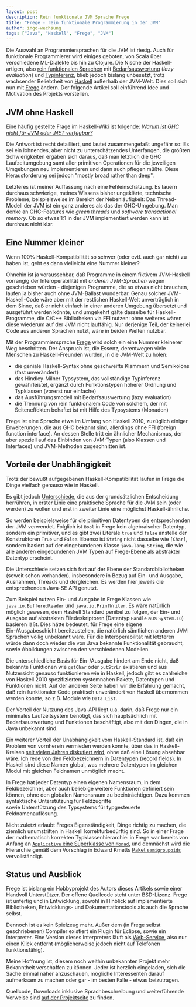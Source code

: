 ```yaml
---
layout: post
description: Rein funktionale JVM Sprache Frege
title: "Frege - rein funktionale Programmierung in der JVM"
author: ingo-wechsung
tags: ["Java", "Haskell", "Frege", "JVM"]
---
```


Die Auswahl an Programmiersprachen für die JVM ist riesig. 
Auch für funktionale Programmierer wird einiges geboten, von Scala über verschiedene ML-Dialekte bis hin zu Clojure.
Die Nische der Haskell-artigen, also 
[rein funktionalen Sprachen](http://de.wikipedia.org/wiki/Funktionale_Programmiersprache) mit 
[Bedarfsauswertung](http://de.wikipedia.org/wiki/Bedarfsauswertung) (_lazy evaluation_) und 
[Typinferenz](http://de.wikipedia.org/wiki/Typinferenz), 
blieb jedoch bislang unbesetzt,
trotz wachsender Beliebtheit von 
[Haskell](http://www.haskell.org/haskellwiki/Haskell) außerhalb der JVM-Welt.
Dies soll sich nun mit [Frege](https://github.com/Frege/frege) ändern.
Der folgende Artikel soll einführend Idee und Motivation des Projekts vorstellen.


<!-- more start -->

<!-- Das ist auch die Syntax für Kommentare, die im HTML nachher
auftauchen. -->

## JVM ohne Haskell ##

Eine häufig gestellte Frage im Haskell-Wiki ist folgende: 
[_Warum ist GHC nicht für JVM oder .NET verfügbar?_](http://www.haskell.org/haskellwiki/GHC/FAQ#Why_isn.27t_GHC_available_for_.NET_or_on_the_JVM.3F)

Die Antwort ist recht detailliert, und lautet zusammengefaßt ungefähr so: 
Es sei ein lohnendes, aber nicht zu unterschätzendes Unterfangen, 
die größten Schwierigkeiten ergäben sich daraus, daß man letztlich die GHC Laufzeitumgebung 
samt aller primitiven Operationen für die jeweiligen Umgebungen neu implementieren und dann auch pflegen müßte.
Diese Herausforderung sei jedoch "mostly broad rather than deep". 

Letzteres ist meiner Auffassung nach eine Fehleinschätzung. 
Es lauern durchaus schwierige, meines Wissens bisher ungeklärte, technische Probleme,
beispielsweise im Bereich der Nebenläufigkeit: Das Thread-Modell der JVM ist ein ganz anderes
als das der GHC-Umgebung. Man denke an GHC-Features wie _green threads_ und _software transactional memory_. 
Ob so etwas 1:1 in der JVM implementiert werden kann ist durchaus nicht klar.

## Eine Nummer kleiner ##

Wenn 100% Haskell-Kompatibilität so schwer (oder evtl. auch gar nicht) zu haben ist, 
geht es dann vielleicht eine Nummer kleiner? 

Ohnehin ist ja voraussehbar, daß Programme in einem fiktivem JVM-Haskell 
vorrangig der Interoperabilität mit _anderen JVM-Sprachen_ wegen geschrieben würden - 
diejenigen Programme, die so etwas nicht brauchen, laufen ja bisher auch ohne JVM-Ballast wunderbar.
Genau solcher JVM-Haskell-Code wäre aber mit der restlichen Haskell-Welt unverträglich in dem Sinne,
daß er nicht einfach in einer anderen Umgebung übersetzt und ausgeführt werden könnte, und umgekehrt
gälte dasselbe für Haskell-Programme, die C/C++ Bibliotheken via FFI nutzen: ohne weiteres wären diese
wiederum auf der JVM nicht lauffähig. Nur derjenige Teil, der keinerlei Code aus anderen Sprachen nutzt, 
wäre in beiden Welten nutzbar.

Mit der Programmiersprache [Frege](https://github.com/Frege/frege) wird solch ein eine Nummer kleinerer Weg beschritten.
Der Anspruch ist, die Essenz, derentwegen viele Menschen zu Haskell-Freunden wurden, in die JVM-Welt zu holen:

  * die geniale Haskell-Syntax ohne geschweifte Klammern und Semikolons (fast unverändert)
  * das Hindley-Milner Typsystem, das vollständige Typinferenz gewährleistet, ergänzt durch Funktionstypen höherer Ordnung und Typklassen (vorerst nur einfache)
  * das Ausführungsmodell mit Bedarfsauswertung (lazy evaluation)
  * die Trennung von rein funktionalem Code von solchem, der mit Seiteneffekten behaftet ist mit Hilfe des Typsystems (Monaden)

Frege ist eine Sprache etwa im Umfang von Haskell 2010, 
zuzüglich einiger Erweiterungen, die aus GHC bekannt sind,
allerdings ohne FFI (foreign function interface). 
An dessen Stelle tritt ein ähnlicher Mechanismus, 
der aber speziell auf das Einbinden von JVM-Typen (also Klassen und Interfaces) und JVM-Methoden zugeschnitten ist.

## Vorteile der Unabhängigkeit ##

Trotz der bewußt aufgegebenen Haskell-Kompatibilität laufen in Frege die Dinge vielfach genauso wie in Haskell. 

Es gibt jedoch [Unterschiede](https://github.com/Frege/frege/wiki/Differences-between-Frege-and-Haskell), 
die aus der grundsätzlichen Entscheidung herrühren, 
in erster Linie eine praktische Sprache für die JVM sein 
(oder werden) zu wollen und erst in zweiter Linie eine möglichst Haskell-ähnliche.

So werden beispielsweise für die primitiven Datentypen die entsprechenden der JVM verwendet.
Folglich ist `Bool` in Frege kein algebraischer Datentyp, sondern ein primitiver, und es gibt zwei Literale `true` und `false`
anstelle der Konstruktoren `True` und `False`. Ebenso ist `String` nicht dasselbe wie `[Char]`, 
sondern basiert auf der eingebundenen Klasse `java.lang.String`, 
die wie alle anderen eingebundenen JVM Typen auf Frege-Ebene als abstrakter Datentyp erscheint.

Die Unterschiede setzen sich fort auf der Ebene der Standardbibliotheken (soweit schon vorhanden), 
insbesondere in Bezug auf Ein- und Ausgabe, Ausnahmen, Threads und dergleichen. 
Es werden hier jeweils die entsprechenden Java-SE API genutzt.

Zum Beispiel nutzen Ein- und Ausgabe in Frege Klassen wie `java.io.BufferedReader` und `java.io.PrintWriter`. 
Es wäre natürlich möglich gewesen, dem Haskell Standard penibel zu folgen, 
der Ein- und Ausgabe auf abstrakten Filedeskriptoren (Datentyp `Handle` aus `System.IO`) basieren läßt.
Dies hätte bedeutet, für Frege eine eigene Ein-/Ausgabeschicht bereitzustellen, 
die natürlich sämtlichen anderen JVM Sprachen völlig unbekannt wäre. 
Für die Interoperabilität mit letzteren würde dann doch wieder die von Java bekannte Funktionalität gebraucht, 
sowie Abbildungen zwischen den verschiedenen Modellen. 

Die unterschiedliche Basis für Ein-/Ausgabe hindert am Ende nicht, 
daß bekannte Funktionen wie `getChar` oder `putStrLn` existieren 
und aus Nutzersicht genauso funktionieren wie in Haskell, 
jedoch gibt es zahlreiche von Haskell 2010 spezifizierten systemnahen Pakete, Datentypen und Funktionen nicht. 
Auf der anderen Seite haben wir die Erfahrung gemacht, daß rein funktionaler Code praktisch unverändert von Haskell
übernommen werden konnte, so z.B. Module wie `Data.List`.

Der Vorteil der Nutzung des Java-API liegt u.a. darin, daß Frege nur ein minimales Laufzeitsystem benötigt, 
das sich hauptsächlich mit Bedarfsauswertung und Funktionen beschäftigt,
also mit den Dingen, die in Java unbekannt sind.

Ein weiterer Vorteil der Unabhängigkeit vom Haskell-Standard ist, 
daß ein Problem von vornherein vermieden werden konnte, 
über das in Haskell-Kreisen 
[seit vielen Jahren diskutiert wird](http://ghc.haskell.org/trac/ghc/wiki/Records), 
ohne daß eine Lösung absehbar wäre. 
Ich rede von den Feldbezeichnern in Datentypen (record fields). 
In Haskell sind diese Namen global, was mehrere Datentypen im gleichen Modul mit gleichen Feldnamen unmöglich macht.

In Frege hat jeder Datentyp einen eigenen Namensraum, in dem Feldbezeichner, aber auch beliebige weitere Funktionen
definiert sein können, ohne den globalen Namensraum zu beeinträchtigen. 
Dazu kommen syntaktische Unterstützung für Feldzugriffe  
sowie Unterstützung des Typsystems für typgesteuerte Feldnamenauflösung.

Nicht zuletzt erlaubt Freges Eigenständigkeit, Dinge richtig zu machen, 
die ziemlich unumstritten in Haskell korrekturbedürftig sind. 
So in einer Frage der mathematisch korrekten Typklassenhierarchie: 
in Frege war bereits von Anfang an 
[`Applicative` eine Superklasse von `Monad`](http://ro-che.info/ccc/21), 
und demnächst wird die Hierarchie gemäß dem Vorschlag in Edward Kmetts 
[Paket `semigroupoids`](http://hackage.haskell.org/package/semigroupoids) vervollständigt.

## Status und Ausblick ##

Frege ist bislang ein Hobbyprojekt des Autors dieses Artikels sowie einer Handvoll Unterstützer. 
Der offene Quellcode steht unter BSD-Lizenz.
Frege ist unfertig und in Entwicklung, 
sowohl in Hinblick auf implementierte Bibliotheken, Entwicklungs- und Dokumentationstools 
als auch die Sprache selbst.

Dennoch ist es kein Spielzeug mehr. 
Außer dem (in Frege selbst geschriebenen) Compiler existiert ein Plugin für Eclipse, 
sowie ein Interpreter. Eine Version dieses Interpreters läuft als 
[Web-Service](http://try.frege-lang.org/), 
also nur einen Klick entfernt (möglicherweise jedoch nicht auf Telefonen funktionsfähig).

Meine Hoffnung ist, diesem noch weithin unbekannten Projekt mehr Bekanntheit verschaffen zu können.
Jeder ist herzlich eingeladen, sich die Sache einmal näher anzuschauen, 
mögliche Interessenten darauf aufmerksam zu machen
oder gar - im besten Falle - etwas beizutragen.

Quellcode, Downloads inklusive Sprachbeschreibung und weiterführende Verweise sind
[auf der Projektseite](https://github.com/Frege/frege) zu finden.

<!-- more end -->
